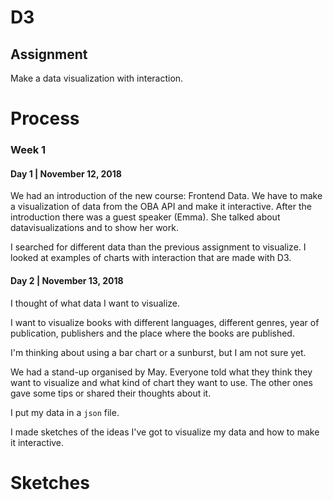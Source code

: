# D3

## Assignment
Make a data visualization with interaction.

# Process
### Week 1
#### Day 1 | November 12, 2018

We had an introduction of the new course: Frontend Data. We have to make a visualization of data from the OBA API and make it interactive.
After the introduction there was a guest speaker (Emma). She talked about datavisualizations and to show her work.

I searched for different data than the previous assignment to visualize.
I looked at examples of charts with interaction that are made with D3.

#### Day 2 | November 13, 2018

I thought of what data I want to visualize.

I want to visualize books with different languages, different genres, year of publication, publishers and the place where the books are published.

I'm thinking about using a bar chart or a sunburst, but I am not sure yet.

We had a stand-up organised by May. Everyone told what they think they want to visualize and what kind of chart they want to use. The other ones gave some tips or shared their thoughts about it.

I put my data in a `json` file.

I made sketches of the ideas I've got to visualize my data and how to make it interactive.

# Sketches
